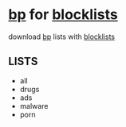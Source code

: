 # [bp](https://github.com/blocklistproject/Lists) for [blocklists](https://github.com/Dpbm/blocklists)

download [bp](https://github.com/blocklistproject/Lists) lists with [blocklists](https://github.com/Dpbm/blocklists)

## LISTS

* all
* drugs
* ads
* malware
* porn

